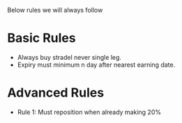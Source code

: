 Below rules we will always follow

# Basic Rules 
* Always buy stradel never single leg.
* Expiry must minimum n day after nearest earning date. 

# Advanced Rules
* Rule 1: Must reposition when already making 20%
